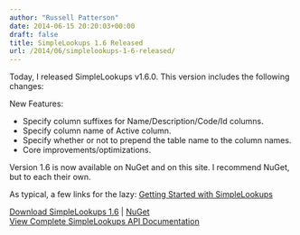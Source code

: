 ```yaml
---
author: "Russell Patterson"
date: 2014-06-15 20:20:03+00:00
draft: false
title: SimpleLookups 1.6 Released
url: /2014/06/simplelookups-1-6-released/
---
```


Today, I released SimpleLookups v1.6.0. This version includes the following changes: 

New Features:
- Specify column suffixes for Name/Description/Code/Id columns.
- Specify column name of Active column.
- Specify whether or not to prepend the table name to the column names.
- Core improvements/optimizations.

Version 1.6 is now available on NuGet and on this site. I recommend NuGet, but to each their own.

As typical, a few links for the lazy:
[Getting Started with SimpleLookups](/getting-started/)  

[Download SimpleLookups 1.6](/releases/1.6/SimpleLookups-1.6.zip) | [NuGet](http://www.nuget.org/packages/SimpleLookups/)  
[View Complete SimpleLookups API Documentation](/documentation/)  
